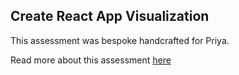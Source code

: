 ## Create React App Visualization

This assessment was bespoke handcrafted for Priya.

Read more about this assessment [here](https://react.eogresources.com)

